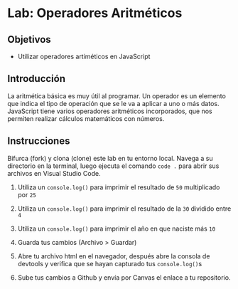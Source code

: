 # Lab: Operadores Aritméticos

## Objetivos
- Utilizar operadores artiméticos en JavaScript


## Introducción 
La aritmética básica es muy útil al programar. Un operador es un elemento que indica el tipo de operación que se le va a aplicar a uno o más datos.  JavaScript tiene varios operadores aritméticos incorporados, que nos permiten realizar cálculos matemáticos con números.


## Instrucciones 
Bifurca (fork) y clona (clone) este lab en tu entorno local. Navega a su directorio en la terminal, luego ejecuta el comando `code .` para abrir sus archivos en Visual Studio Code. 

1. Utiliza un `console.log()` para imprimir el resultado de `50` multiplicado por `25`

2. Utiliza un `console.log()` para imprimir el resultado de la `30` dividido entre `4`

3. Utiliza un `console.log()` para imprimir el año en que naciste más `10`

4. Guarda tus cambios (Archivo > Guardar)

5. Abre tu archivo html en el navegador, después abre la consola de devtools y verifica que se hayan capturado tus `console.log()`s

6. Sube tus cambios a Github y envía por Canvas el enlace a tu repositorio.
